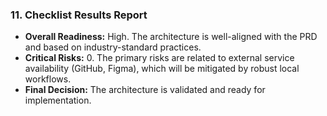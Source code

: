 ### 11. Checklist Results Report

- **Overall Readiness:** High. The architecture is well-aligned with the PRD and based on industry-standard practices.
- **Critical Risks:** 0. The primary risks are related to external service availability (GitHub, Figma), which will be mitigated by robust local workflows.
- **Final Decision:** The architecture is validated and ready for implementation.
